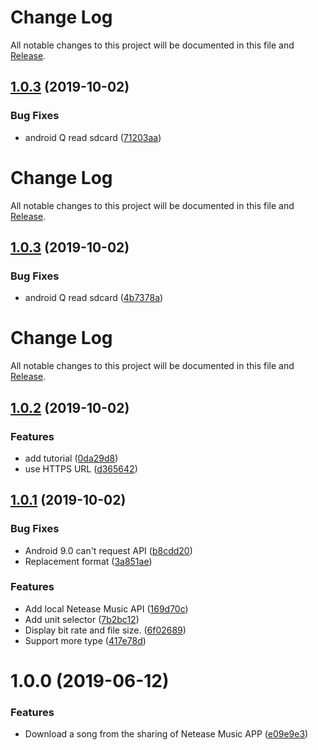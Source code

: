 # Change Log

All notable changes to this project will be documented in this file and [Release](https://github.com/moeshin/dsyyy/releases).

<a name="log"></a>
<a name="v1.0.3"></a>
## [1.0.3](https://github.com/moeshin/dsyyy/compare/v1.0.2...v1.0.3) (2019-10-02)


### Bug Fixes

* android Q read sdcard ([71203aa](https://github.com/moeshin/dsyyy/commit/71203aa))

# Change Log

All notable changes to this project will be documented in this file and [Release](https://github.com/moeshin/dsyyy/releases).

<a name="log"></a>
<a name="v1.0.3"></a>
## [1.0.3](https://github.com/moeshin/dsyyy/compare/v1.0.2...v1.0.3) (2019-10-02)


### Bug Fixes

* android Q read sdcard ([4b7378a](https://github.com/moeshin/dsyyy/commit/4b7378a))

# Change Log

All notable changes to this project will be documented in this file and [Release](https://github.com/moeshin/dsyyy/releases).

<a name="log"></a>
<a name="v1.0.2"></a>
## [1.0.2](https://github.com/moeshin/dsyyy/compare/v1.0.1...v1.0.2) (2019-10-02)


### Features

* add tutorial ([0da29d8](https://github.com/moeshin/dsyyy/commit/0da29d8))
* use HTTPS URL ([d365642](https://github.com/moeshin/dsyyy/commit/d365642))

<a name="v1.0.1"></a>
## [1.0.1](https://github.com/moeshin/dsyyy/compare/v1.0.0...v1.0.1) (2019-10-02)


### Bug Fixes

* Android 9.0 can't request API ([b8cdd20](https://github.com/moeshin/dsyyy/commit/b8cdd20))
* Replacement format ([3a851ae](https://github.com/moeshin/dsyyy/commit/3a851ae))


### Features

* Add local Netease Music API ([169d70c](https://github.com/moeshin/dsyyy/commit/169d70c))
* Add unit selector ([7b2bc12](https://github.com/moeshin/dsyyy/commit/7b2bc12))
* Display bit rate and file size. ([6f02689](https://github.com/moeshin/dsyyy/commit/6f02689))
* Support more type ([417e78d](https://github.com/moeshin/dsyyy/commit/417e78d))

<a name="v1.0.1"></a>
# 1.0.0 (2019-06-12)


### Features

* Download a song from the sharing of  Netease Music APP ([e09e9e3](https://github.com/moeshin/dsyyy/commit/e09e9e3))

